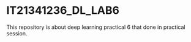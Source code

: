 # IT21341236_DL_LAB6
This repository is about deep learning practical 6 that done in practical session. 

